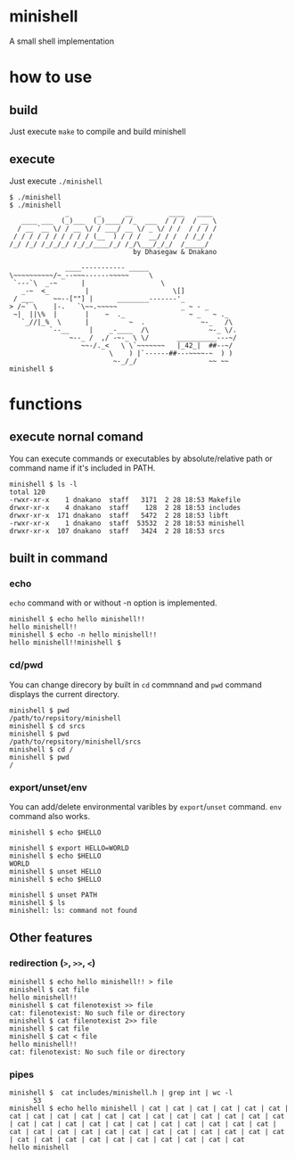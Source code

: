 # minishell
A small shell implementation

# how to use

## build
Just execute `make` to compile and build minishell

## execute
Just execute `./minishell`

```
$ ./minishell
$ ./minishell 
              _       _      __         ____   ____ 
   ____ ___  (_)___  (_)____/ /_  ___  / / /  / __ \
  / __ `__ \/ / __ \/ / ___/ __ \/ _ \/ / /  / / / /
 / / / / / / / / / / (__  ) / / /  __/ / /  / /_/ / 
/_/ /_/ /_/_/_/ /_/_/____/_/ /_/\___/_/_/  /_____/  
                               by Dhasegaw & Dnakano
                                                    
              ____----------- _____
\~~~~~~~~~~/~_--~~~------~~~~~     \
 `---`\  _-~      |                   \
   _-~  <_         |                     \[]
 / ___     ~~--[""] |      ________-------'_
> /~` \    |-.   `\~~.~~~~~                _ ~ - _
 ~|  ||\%  |       |    ~  ._                ~ _   ~ ._
   `_//|_%  \      |          ~  .              ~-_   /\
          `--__     |    _-____  /\               ~-_ \/.
               ~--_ /  ,/ -~-_ \ \/       __________---~/
                  ~~-/._<   \ \`~~~~~~~   |_42_|  ##--~/
                         \    ) |`------##---~~~~-~  ) )
                          ~-_/_/                  ~~ ~~
minishell $
```

# functions
## execute nornal comand
You can execute commands or executables by absolute/relative path or command name if it's included in PATH.
```
minishell $ ls -l
total 120
-rwxr-xr-x    1 dnakano  staff   3171  2 28 18:53 Makefile
drwxr-xr-x    4 dnakano  staff    128  2 28 18:53 includes
drwxr-xr-x  171 dnakano  staff   5472  2 28 18:53 libft
-rwxr-xr-x    1 dnakano  staff  53532  2 28 18:53 minishell
drwxr-xr-x  107 dnakano  staff   3424  2 28 18:53 srcs
```

## built in command
### echo
`echo` command with or without -n option is implemented.

```
minishell $ echo hello minishell!!
hello minishell!!
minishell $ echo -n hello minishell!!
hello minishell!!minishell $
```

### cd/pwd
You can change direcory by built in `cd` commnand and `pwd` command displays the current directory.

```
minishell $ pwd  
/path/to/repsitory/minishell
minishell $ cd srcs     
minishell $ pwd
/path/to/repsitory/minishell/srcs
minishell $ cd /
minishell $ pwd
/
```

### export/unset/env
You can add/delete environmental varibles by `export`/`unset` command. `env` command also works.

```
minishell $ echo $HELLO

minishell $ export HELLO=WORLD
minishell $ echo $HELLO
WORLD
minishell $ unset HELLO  
minishell $ echo $HELLO

minishell $ unset PATH
minishell $ ls
minishell: ls: command not found
```

## Other features
### redirection (`>`, `>>`, `<`)
```
minishell $ echo hello minishell!! > file   
minishell $ cat file
hello minishell!!
minishell $ cat filenotexist >> file
cat: filenotexist: No such file or directory
minishell $ cat filenotexist 2>> file
minishell $ cat file
minishell $ cat < file
hello minishell!!
cat: filenotexist: No such file or directory
```

### pipes

```
minishell $  cat includes/minishell.h | grep int | wc -l
      53
minishell $ echo hello minishell | cat | cat | cat | cat | cat | cat | cat | cat | cat | cat | cat | cat | cat | cat | cat | cat | cat | cat | cat | cat | cat | cat | cat | cat | cat | cat | cat | cat | cat | cat | cat | cat | cat | cat | cat | cat | cat | cat | cat | cat | cat | cat | cat | cat | cat | cat | cat | cat | cat | cat | cat
hello minishell
```
